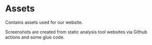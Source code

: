 # Assets

Contains assets used for our website.

Screenshots are created from static analysis tool websites via Github actions and
some glue code.

